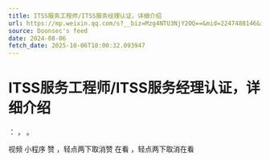 ```yaml
---
title: ITSS服务工程师/ITSS服务经理认证，详细介绍
url: https://mp.weixin.qq.com/s?__biz=Mzg4NTU3NjY2OQ==&mid=2247488146&idx=1&sn=ec6817a4dca8d9a99d7fe31b0a6f60a3
source: Doonsec's feed
date: 2024-08-06
fetch_date: 2025-10-06T18:00:32.093947
---
```


# ITSS服务工程师/ITSS服务经理认证，详细介绍

：
，
。

视频
小程序
赞
，轻点两下取消赞
在看
，轻点两下取消在看